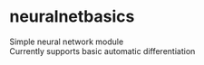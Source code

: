 # neuralnetbasics
Simple neural network module<br/>
Currently supports basic automatic differentiation
